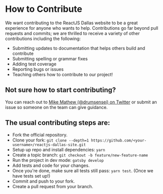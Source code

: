 # How to Contribute

We want contributing to the ReactJS Dallas website to be a great experience for anyone who wants to help. Contributions go far beyond pull requests and commits; we are thrilled to receive a variety of other contributions including the following:

- Submitting updates to documentation that helps others build and contribute
- Submitting spelling or grammar fixes
- Adding test coverage
- Reporting bugs or issues
- Teaching others how to contribute to our project!

## Not sure how to start contributing?

You can reach out to [Mike Mathew (@drumsensei) on Twitter](https://twitter.com/drumsensei) or submit an issue so someone on the team can give guidance.

## The usual contributing steps are:

- Fork the official repository.
- Clone your fork: `git clone --depth=1 https://github.com/<your-username>/reactjs-dallas-site.git`
- Setup up repo and install dependencies: `yarn`
- Create a topic branch: `git checkout -b feature/new-feature-name`
- Run the project in dev mode: `gatsby develop`
- Add tests and code for your changes.
- Once you're done, make sure all tests still pass: `yarn test`. (Once we have tests set up!)
- Commit and push to your fork.
- Create a pull request from your branch.
